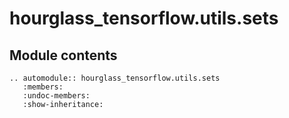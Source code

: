 # hourglass\_tensorflow.utils.sets

## Module contents

```{eval-rst}
.. automodule:: hourglass_tensorflow.utils.sets
   :members:
   :undoc-members:
   :show-inheritance:
```
